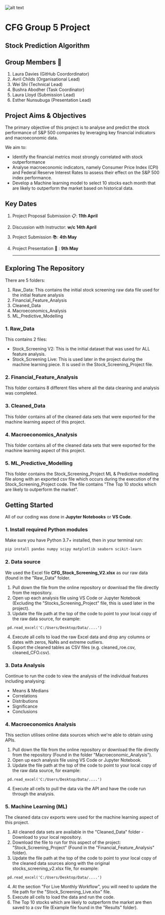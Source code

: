 ![alt text](https://codefirstgirls.com/wp-content/uploads/2022/04/CFGDegree-Logo-2.png "CFG Logo")


# CFG Group 5 Project
## Stock Prediction Algorithm

## Group Members 🌟 

1. Laura Davies (GitHub Coordordinator)
2. Avril Childs (Organisational Lead)
3. Wei Shi (Technical Lead)
4. Bushra Abodher (Task Coordinator)
5. Laura Lloyd (Submission Lead)
6. Esther Nunsubuga (Presentation Lead)

## Project Aims & Objectives

The primary objective of this project is to analyse and predict the stock performance of S&P 500 companies by leveraging key financial indicators and macroeconomic data. 

We aim to:
- Identify the financial metrics most strongly correlated with stock outperformance
- Analyse macroeconomic indicators, namely Consumer Price Index (CPI) and Federal Reserve Interest Rates to assess their effect on the S&P 500 index performance.
- Develop a Machine learning model to select 10 stocks each month that are likely to outperform the market based on historical data.

## Key Dates

1. Project Proposal Submission 📋: **11th April**
2. Discussion with Instructor: **w/c 14th April**
3. Project Submission 📚: **4th May**
4. Project Presentation 📢 : **9th May**

   ---

## Exploring The Repository

There are 5 folders:
1. Raw_Data: This contains the initial stock screening raw data file used for the initial feature analysis
2. Financial_Feature_Analysis
3. Cleaned_Data
4. Macroeconomics_Analysis
5. ML_Predictive_Modelling

### 1. Raw_Data ###
This contains 2 files:
- Stock_Screening V2: This is the initial dataset that was used for ALL feature analysis.
- Stock_Screening Live: This is used later in the project during the machine learning piece. It is used in the Stock_Screening_Project file.

### 2. Financial_Feature_Analysis ###
This folder contains 8 different files where all the data cleaning and analysis was completed.

### 3. Cleaned_Data ###
This folder contains all of the cleaned data sets that were exported for the machine learning aspect of this project.

### 4. Macroeconomics_Analysis ###
This folder contains all of the cleaned data sets that were exported for the machine learning aspect of this project.

### 5. ML_Predictive_Modelling ###
This folder contains the Stock_Screening_Project ML & Predictive modelling file along with an exported csv file which occurs during the execution of the Stock_Screening_Project code. The file contains "The Top 10 stocks which are likely to outperform the market".


## Getting Started

All of our coding was done in **Jupyter Notebooks** or **VS Code**.

### 1. Install required Python modules  
Make sure you have Python 3.7+ installed, then in your terminal run:  
```bash
pip install pandas numpy scipy matplotlib seaborn scikit-learn

```

### 2. Data source

We used the Excel file **CFG_Stock_Screening_V2.xlsx** as our raw data (found in the "Raw_Data" folder.

1. Pull down the file from the online repository or download the file directly from the repository.
2. Open up each analysis file using VS Code or Jupyter Notebook (Excluding the "Stocks_Screening_Project" file, this is used later in the project).
3. Update the file path at the top of the code to point to your local copy of the raw data source, for example:
```
 pd.read_excel('C:/Users/Desktop/Data/....')
```
4. Execute all cells to load the raw Excel data and drop any columns or dates with zeros, NaNs and extreme outliers.
5. Export the cleaned tables as CSV files (e.g. cleaned_roe.csv, cleaned_CFO.csv).

### 3. Data Analysis

Continue to run the code to view the analysis of the individual features including analysing:
- Means & Medians
- Correlations
- Distributions
- Significance
- Conclusions

### 4. Macroeconomics Analysis

This section utilises online data sources which we're able to obtain using APIs.

1. Pull down the file from the online repository or download the file directly from the repository (Found in the folder "Macroeconomic_Analysis").
2. Open up each analysis file using VS Code or Jupyter Notebook.
3. Update the file path at the top of the code to point to your local copy of the raw data source, for example:
```
 pd.read_excel('C:/Users/Desktop/Data/....')
```
4. Execute all cells to pull the data via the API and have the code run through the analysis.

### 5. Machine Learning (ML)

The cleaned data csv exports were used for the machine learning aspect of this project.

1. All cleaned data sets are available in the "Cleaned_Data" folder - Download to your local repository.
2. Download the file to run for this aspect of the project: "Stock_Screening_Project" (Found in the "Financial_Feature_Analysis" folder).
3. Update the file path at the top of the code to point to your local copy of the cleaned data sources along with the original stocks_screening_v2.xlsx file, for example:
```
 pd.read_excel('C:/Users/Desktop/Data/....')
```
4. At the section "For Live Monthly Workflow", you will need to update the file path for the "Stock_Screening_Live.xlsx" file.
5. Execute all cells to load the data and run the code.
6. The Top 10 stocks which are likely to outperform the market are then saved to a csv file (Example file found in the "Results" folder).
